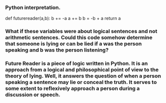 ### Python interpretation.

def futurereader(a,b):
    b += -a
    a += b
    b = -b + a
    return a


### What if these variables were about logical sentences and not arithmetic sentences. Could this code somehow determine that someone is lying or can be lied if a was the person speaking and b was the person listening?

### Future Reader is a piece of logic written in Python. It is an approach from a logical and philosophical point of view to the theory of lying. Well, it answers the question of when a person speaking a sentence may lie or conceal the truth. It serves to some extent to reflexively approach a person during a discussion or speech.

